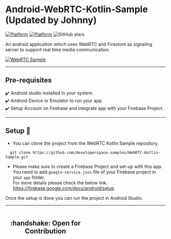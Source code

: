 
# Android-WebRTC-Kotlin-Sample (Updated by Johnny)
[![Platform](https://img.shields.io/badge/Platform-Android-brightgreen.svg)](#)
[![Platform](https://img.shields.io/badge/Language-Kotlin-yellowgreen.svg)](#)
![GitHub stars](https://img.shields.io/github/stars/developerspace-samples/WebRTC-Kotlin-Sample?style=social)

An android application which uses WebRTC and Firestore as signaling server to support real time media communication.

[![WebRTC Sample](https://img.youtube.com/vi/MlRN8dV9lOs/0.jpg)](https://youtu.be/MlRN8dV9lOs)


---

## Pre-requisites
 :heavy_check_mark: Android studio installed in your system.<br/>
 :heavy_check_mark: Android Device or Emulator to run your app.<br/>
 :heavy_check_mark: Setup Account on Firebase and integrate app with your Firebase Project.<br/>
 
--- 

## Setup :hammer:

- You can clone the project from the WebRTC Kotlin Sample repository.

```// Clone this repository
  git clone https://github.com/developerspace-samples/WebRTC-Kotlin-Sample.git
```

- Please make sure to create a Firebase Project and set-up with this app. You need to add `google-service.json` file of your Firebase project in your `app` folder.
<br/>For more details please check the below link.<br/>
https://firebase.google.com/docs/android/setup

Once the setup is done you can run the project in Android Studio.

---

<div style="width:100%">
	<div style="width:50%; display:inline-block">
		<h2 align="center">
      :handshake: Open for Contribution
		</h2>	
	</div>	
</div>
